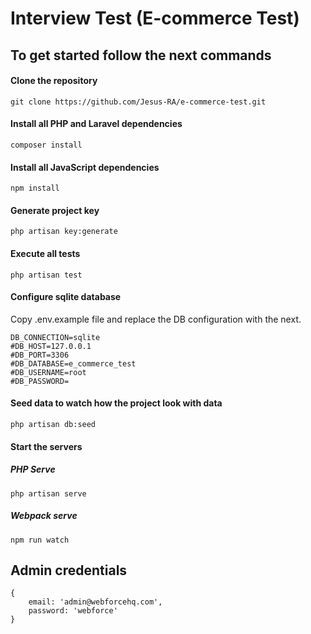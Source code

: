 # Interview Test (E-commerce Test)

## To get started follow the next commands

#### Clone the repository
```
git clone https://github.com/Jesus-RA/e-commerce-test.git
```

#### Install all PHP and Laravel dependencies
```
composer install
```

#### Install all JavaScript dependencies
```
npm install
```

#### Generate project key
```
php artisan key:generate
```

#### Execute all tests
```
php artisan test
```

#### Configure sqlite database
Copy .env.example file and replace the DB configuration with the next.
```
DB_CONNECTION=sqlite
#DB_HOST=127.0.0.1
#DB_PORT=3306
#DB_DATABASE=e_commerce_test
#DB_USERNAME=root
#DB_PASSWORD=
```

#### Seed data to watch how the project look with data
```
php artisan db:seed
```

#### Start the servers

##### PHP Serve
```
php artisan serve 
```

##### Webpack serve
```
npm run watch
```

## Admin credentials
```
{
    email: 'admin@webforcehq.com',
    password: 'webforce'
}
```